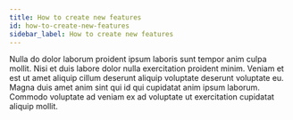 ```yaml
---
title: How to create new features
id: how-to-create-new-features
sidebar_label: How to create new features
---
```


Nulla do dolor laborum proident ipsum laboris sunt tempor anim culpa mollit. Nisi et duis labore dolor nulla exercitation proident minim. Veniam et est ut amet aliquip cillum deserunt aliquip voluptate deserunt voluptate eu. Magna duis amet anim sint qui id qui cupidatat anim ipsum laborum. Commodo voluptate ad veniam ex ad voluptate ut exercitation cupidatat aliquip mollit.

